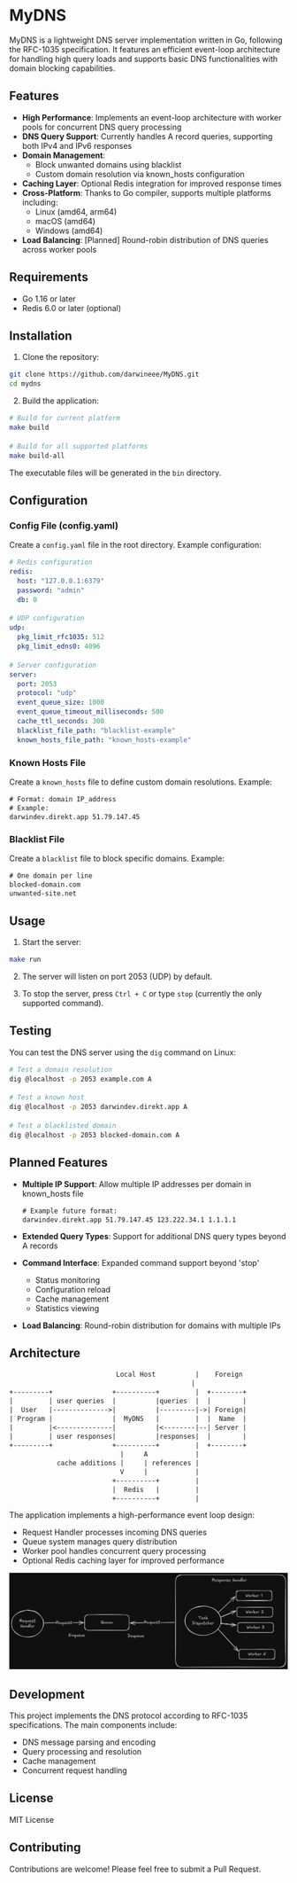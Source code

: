# MyDNS

MyDNS is a lightweight DNS server implementation written in Go, following the RFC-1035 specification. 
It features an efficient event-loop architecture for handling high query loads and supports basic DNS functionalities with domain blocking capabilities.

## Features

* **High Performance**: Implements an event-loop architecture with worker pools for concurrent DNS query processing
* **DNS Query Support**: Currently handles A record queries, supporting both IPv4 and IPv6 responses
* **Domain Management**:
   * Block unwanted domains using blacklist
   * Custom domain resolution via known_hosts configuration
* **Caching Layer**: Optional Redis integration for improved response times
* **Cross-Platform**: Thanks to Go compiler, supports multiple platforms including:
   * Linux (amd64, arm64)
   * macOS (amd64)
   * Windows (amd64)
* **Load Balancing**: [Planned] Round-robin distribution of DNS queries across worker pools

## Requirements

* Go 1.16 or later
* Redis 6.0 or later (optional)

## Installation

1. Clone the repository:
```bash
git clone https://github.com/darwineee/MyDNS.git
cd mydns
```

2. Build the application:
```bash
# Build for current platform
make build

# Build for all supported platforms
make build-all
```

The executable files will be generated in the `bin` directory.

## Configuration

### Config File (config.yaml)
Create a `config.yaml` file in the root directory. Example configuration:

```yaml
# Redis configuration
redis:
  host: "127.0.0.1:6379"
  password: "admin"
  db: 0

# UDP configuration
udp:
  pkg_limit_rfc1035: 512
  pkg_limit_edns0: 4096

# Server configuration
server:
  port: 2053
  protocol: "udp"
  event_queue_size: 1000
  event_queue_timeout_milliseconds: 500
  cache_ttl_seconds: 300
  blacklist_file_path: "blacklist-example"
  known_hosts_file_path: "known_hosts-example"
```

### Known Hosts File
Create a `known_hosts` file to define custom domain resolutions. Example:

```
# Format: domain IP_address
# Example:
darwindev.direkt.app 51.79.147.45
```

### Blacklist File
Create a `blacklist` file to block specific domains. Example:

```
# One domain per line
blocked-domain.com
unwanted-site.net
```

## Usage

1. Start the server:
```bash
make run
```

2. The server will listen on port 2053 (UDP) by default.

3. To stop the server, press `Ctrl + C` or type `stop` (currently the only supported command).

## Testing

You can test the DNS server using the `dig` command on Linux:

```bash
# Test a domain resolution
dig @localhost -p 2053 example.com A

# Test a known host
dig @localhost -p 2053 darwindev.direkt.app A

# Test a blacklisted domain
dig @localhost -p 2053 blocked-domain.com A
```

## Planned Features

* **Multiple IP Support**: Allow multiple IP addresses per domain in known_hosts file
  ```
  # Example future format:
  darwindev.direkt.app 51.79.147.45 123.222.34.1 1.1.1.1
  ```

* **Extended Query Types**: Support for additional DNS query types beyond A records

* **Command Interface**: Expanded command support beyond 'stop'
   - Status monitoring
   - Configuration reload
   - Cache management
   - Statistics viewing

* **Load Balancing**: Round-robin distribution for domains with multiple IPs

## Architecture

```
                           Local Host          |    Foreign
                                              |
+---------+               +----------+         |  +--------+
|         | user queries  |          |queries  |  |        |
|  User   |-------------->|          |---------|->| Foreign|
| Program |               |  MyDNS   |         |  |  Name  |
|         |<--------------|          |<--------|--| Server |
|         | user responses|          |responses|  |        |
+---------+               +----------+         |  +--------+
                            |     A            |
            cache additions |     | references |
                            V     |            |
                          +----------+         |
                          |  Redis   |         |
                          +----------+         |
```

The application implements a high-performance event loop design:
- Request Handler processes incoming DNS queries
- Queue system manages query distribution
- Worker pool handles concurrent query processing
- Optional Redis caching layer for improved performance

![Event loop](/screenshots/event_loop_design.png)

## Development

This project implements the DNS protocol according to RFC-1035 specifications. The main components include:
- DNS message parsing and encoding
- Query processing and resolution
- Cache management
- Concurrent request handling

## License

MIT License

## Contributing

Contributions are welcome! Please feel free to submit a Pull Request.